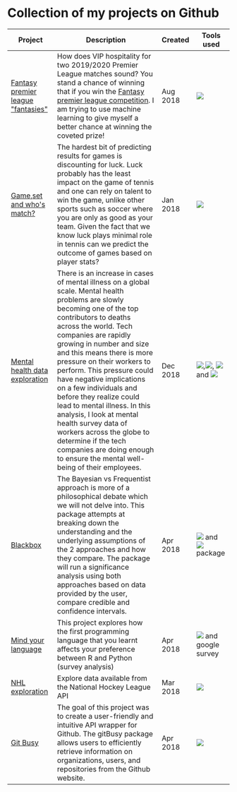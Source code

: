 # Collection of my projects on Github

| Project | Description | Created | Tools used |
|------------------------------|-----------------------------------------------------------------------------------------------------------------------------------------------------------------------------------------------------------------------------------------------------------------------------------------------------------------------------------------------------------------------------------------------------------------------------------------------------------------------------------------------------------------------------------------------------------------------------------------------------------------------------------------------------------------------------------------------------------------------------------------------------------------------------------------------------------------------------------------------------------|----------|---------------------------------------------------------|
| [Fantasy premier league "fantasies"](https://github.com/abimur-123/Fantasy_premierleague) | How does VIP hospitality for two 2019/2020 Premier League matches sound?  You stand a chance of winning that if you win the [Fantasy premier league competition](https://fantasy.premierleague.com/a/prizes). I am trying to use machine learning to give myself a better chance at winning the  coveted prize! | Aug 2018 | ![](https://www.python.org/static/community_logos/python-logo-master-v3-TM.png) |
| [Game,set and who's match?](https://github.com/abimur-123/Tennis_prediction) | The hardest bit of predicting results for games is discounting for luck.  Luck probably has the least impact on the game of tennis and one can rely on talent to win the game, unlike other sports such as soccer where you are only as good as your team. Given the fact that we know luck plays minimal role in tennis can we predict the outcome of games based on player stats? | Jan 2018 | ![](https://www.python.org/static/community_logos/python-logo-master-v3-TM.png) |
| [Mental health data exploration](https://github.com/abimur-123/Mentalhealth_project) | There is an increase in cases of mental illness on a global scale. Mental health problems are slowly becoming one of the top contributors to deaths across the world. Tech companies are rapidly growing in number and size and this means there is more pressure on their workers to perform. This pressure could have negative implications on a few individuals and before they realize could lead to mental illness. In this analysis, I look at mental health survey data of workers across the globe to determine if the tech companies are doing enough to ensure the mental well-being of their employees. | Dec 2018 | ![](https://upload.wikimedia.org/wikipedia/commons/thumb/1/1b/R_logo.svg/220px-R_logo.svg.png),![](https://camo.githubusercontent.com/5b211a0a8995a521765e786af420066dae36cbce/68747470733a2f2f7777772e7273747564696f2e636f6d2f77702d636f6e74656e742f75706c6f6164732f323031342f30342f7368696e792e706e67), ![](https://www.docker.com/sites/default/files/vertical.png) and ![](https://www.python.org/static/community_logos/python-logo-master-v3-TM.png) |
| [Blackbox](https://github.com/abimur-123/BlackBox_Python) | The Bayesian vs Frequentist approach is more of a philosophical debate which we will not delve into. This package attempts at breaking down the understanding and the underlying assumptions of the 2 approaches and how they compare. The package will run a significance analysis using both approaches based on data provided by the user, compare credible and confidence intervals. | Apr 2018 | ![](https://www.python.org/static/community_logos/python-logo-master-v3-TM.png) and ![](https://upload.wikimedia.org/wikipedia/commons/thumb/1/1b/R_logo.svg/220px-R_logo.svg.png) package |
| [Mind your language](https://github.com/abimur-123//mind-your-language) | This project explores how the first programming language that you learnt affects your preference  between R and Python (survey analysis) | Apr 2018 | ![](https://upload.wikimedia.org/wikipedia/commons/thumb/1/1b/R_logo.svg/220px-R_logo.svg.png) and google survey |
| [NHL exploration](https://github.com/abimur-123/NHL_exploration) | Explore data available from the National Hockey League API  | Mar 2018 |![](https://upload.wikimedia.org/wikipedia/commons/thumb/1/1b/R_logo.svg/220px-R_logo.svg.png) |
| [Git Busy](https://github.com/abimur-123/gitBusy) | The goal of this project was to create a user-friendly and intuitive API wrapper for Github. The gitBusy package allows users to efficiently retrieve information on organizations, users, and repositories from the Github website. | Apr 2018 | ![](https://upload.wikimedia.org/wikipedia/commons/thumb/1/1b/R_logo.svg/220px-R_logo.svg.png) |
